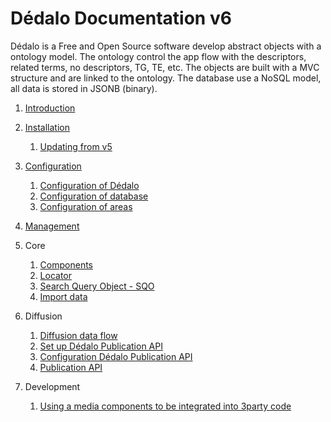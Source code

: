 # Dédalo Documentation v6

Dédalo is a Free and Open Source software develop abstract objects with a ontology model. The ontology control the app flow with the descriptors, related terms, no descriptors, TG, TE, etc. The objects are built with a MVC structure and are linked to the ontology. The database use a NoSQL model, all data is stored in JSONB (binary).

1. [Introduction](./core/introduction.md)

2. [Installation](./install/install.md#installation)

    1. [Updating from v5](./update_v5/update_from_v5.md#update-v5-to-v6)

3. [Configuration](./config/configuration.md)

    1. [Configuration of Dédalo](./config/config.md)
    2. [Configuration of database](./config/config_db.md)
    3. [Configuration of areas](./config/config_areas.md)

4. [Management](./management/management_introduction.md)

5. Core

    1. [Components](./core/components/introduction.md)
    2. [Locator](./core/locator.md)
    3. [Search Query Object - SQO](./core/sqo.md)
    4. [Import data](./core/importing_data.md)

6. Diffusion

    1. [Diffusion data flow](./diffusion/diffusion_data_flow.md)
    2. [Set up Dédalo Publication API](./diffusion/publication_api/public_api_configuration.md)
    3. [Configuration Dédalo Publication API](./diffusion/publication_api/server_config_api.md)
    4. [Publication API](./diffusion/publication_api/publication_api.md)

7. Development

    1. [Using a media components to be integrated into 3party code](./development/using_media_components.md)
